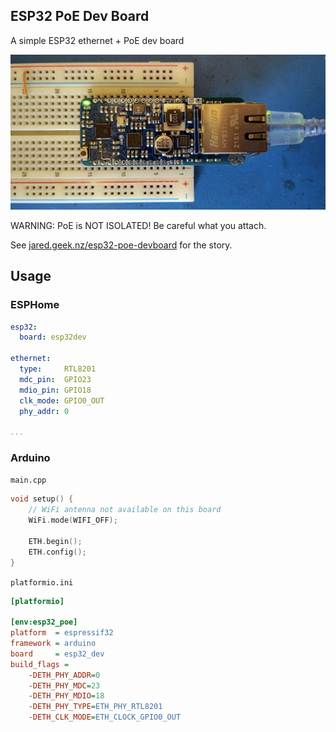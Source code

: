 ## ESP32 PoE Dev Board

A simple ESP32 ethernet + PoE dev board

![PoE Dev Board](images/header_sm.jpg)

WARNING: PoE is NOT ISOLATED! Be careful what you attach.

See [jared.geek.nz/esp32-poe-devboard](jared.geek.nz/esp32-poe-devboard) for the story.

## Usage

### ESPHome

```yaml
esp32:
  board: esp32dev

ethernet:
  type:     RTL8201
  mdc_pin:  GPIO23
  mdio_pin: GPIO18
  clk_mode: GPIO0_OUT
  phy_addr: 0

...
```

### Arduino

`main.cpp`
```cpp
void setup() {
    // WiFi antenna not available on this board
    WiFi.mode(WIFI_OFF); 

    ETH.begin();
    ETH.config();
}
```

`platformio.ini`
```ini
[platformio]

[env:esp32_poe]
platform  = espressif32
framework = arduino
board     = esp32_dev
build_flags = 
    -DETH_PHY_ADDR=0
    -DETH_PHY_MDC=23
    -DETH_PHY_MDIO=18
    -DETH_PHY_TYPE=ETH_PHY_RTL8201
    -DETH_CLK_MODE=ETH_CLOCK_GPIO0_OUT

```

